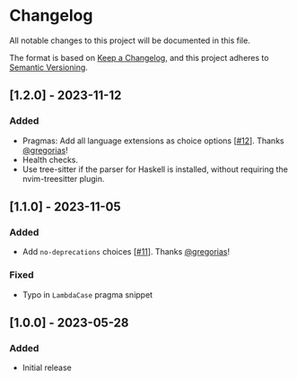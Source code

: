 <!-- markdownlint-disable -->
# Changelog

All notable changes to this project will be documented in this file.

The format is based on [Keep a Changelog](https://keepachangelog.com/en/1.0.0/),
and this project adheres to [Semantic Versioning](https://semver.org/spec/v2.0.0.html).

## [1.2.0] - 2023-11-12

### Added

- Pragmas: Add all language extensions as choice options [[#12](https://github.com/mrcjkb/haskell-snippets.nvim/pull/12#event-10934080925)].
  Thanks [@gregorias](https://github.com/gregorias)!
- Health checks.
- Use tree-sitter if the parser for Haskell is installed,
  without requiring the nvim-treesitter plugin.

## [1.1.0] - 2023-11-05

### Added

- Add `no-deprecations` choices [[#11](https://github.com/mrcjkb/haskell-snippets.nvim/pull/11)].
  Thanks [@gregorias](https://github.com/gregorias)!

### Fixed

- Typo in `LambdaCase` pragma snippet

## [1.0.0] - 2023-05-28

### Added

- Initial release

